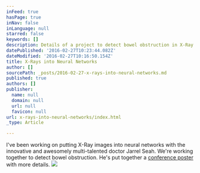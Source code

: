 ```yaml
---
inFeed: true
hasPage: true
inNav: false
inLanguage: null
starred: false
keywords: []
description: Details of a project to detect bowel obstruction in X-Ray images using neural networks.
datePublished: '2016-02-27T10:23:44.082Z'
dateModified: '2016-02-27T10:16:50.154Z'
title: X-Rays into Neural Networks
author: []
sourcePath: _posts/2016-02-27-x-rays-into-neural-networks.md
published: true
authors: []
publisher:
  name: null
  domain: null
  url: null
  favicon: null
url: x-rays-into-neural-networks/index.html
_type: Article

---
```

I've been working on putting X-Ray images into neural networks with the innovative and awesomely multi-talented doctor Jarrel Seah. We're working together to detect bowel obstruction. He's put together a [conference poster][0] with more details.
![](https://s3-us-west-2.amazonaws.com/the-grid-img/p/8f967eedb566d8b47d7e1e769670f69ff803371c.jpg)

[0]: https://drive.google.com/file/d/0B_ikaMY9b3AUY2M1SGJBTTY3N0E/view?usp=sharing